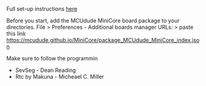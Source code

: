 Full set-up instructions [here](https://github.com/theprintablewatch/DIGIduino/blob/main/Programming%20Guide.MD)

Before you start, add the MCUdude MiniCore board package to your directories.
File > Preferences - Additional boards manager URLs: > paste this link https://mcudude.github.io/MiniCore/package_MCUdude_MiniCore_index.json

Make sure to follow the programmin
  * SevSeg - Dean Reading
  * Rtc by Makuna - Micheael C. Miller
